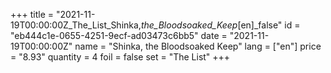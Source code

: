 +++
title = "2021-11-19T00:00:00Z_The_List_Shinka,_the_Bloodsoaked_Keep_[en]_false"
id = "eb444c1e-0655-4251-9ecf-ad03473c6bb5"
date = "2021-11-19T00:00:00Z"
name = "Shinka, the Bloodsoaked Keep"
lang = ["en"]
price = "8.93"
quantity = 4
foil = false
set = "The List"
+++
